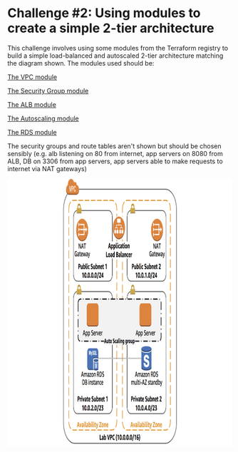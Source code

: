 # Challenge #2: Using modules to create a simple 2-tier architecture

This challenge involves using some modules from the Terraform registry to build a simple load-balanced and autoscaled 2-tier architecture matching the diagram shown.  The modules used should be:

[The VPC module](https://registry.terraform.io/modules/terraform-aws-modules/vpc/aws/2.17.0) 

[The Security Group module](https://registry.terraform.io/modules/terraform-aws-modules/security-group/aws/3.1.0)

[The ALB module](https://registry.terraform.io/modules/terraform-aws-modules/alb/aws/4.1.0)

[The Autoscaling module](https://registry.terraform.io/modules/terraform-aws-modules/autoscaling/aws/3.1.0)

[The RDS module](https://registry.terraform.io/modules/terraform-aws-modules/rds/aws/2.5.0?tab=resources)

The security groups and route tables aren't shown but should be chosen sensibly (e.g. alb listening on 80 from internet, app servers on 8080 from ALB, DB on 3306 from app servers, app servers able to make requests to internet via NAT gateways)

<img src="./alb-autoscaling.png" width="800" height="600" />
